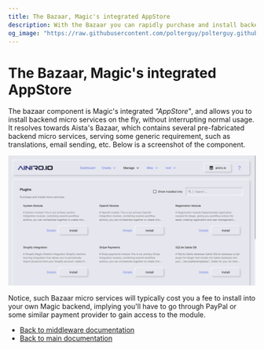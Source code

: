 ```yaml
---
title: The Bazaar, Magic's integrated AppStore
description: With the Bazaar you can rapidly purchase and install backend micro services on the fly, without interrupting your production environment. Click a button, pay the purchase price, and voila! You've got a new micro service solving some problem related to your domain.
og_image: "https://raw.githubusercontent.com/polterguy/polterguy.github.io/master/images/og-bazaar.jpg"
---
```


# The Bazaar, Magic's integrated AppStore

The bazaar component is Magic's integrated _"AppStore"_, and allows you to install backend micro
services on the fly, without interrupting normal usage. It resolves towards Aista's Bazaar, which
contains several pre-fabricated backend micro services, serving some generic requirement, such as
translations, email sending, etc. Below is a screenshot of the component.

![The Bazaar](https://raw.githubusercontent.com/polterguy/polterguy.github.io/master/images/bazaar.jpg)

Notice, such Bazaar micro services will typically cost you a fee to install into your own Magic backend,
implying you'll have to go through PayPal or some similar payment provider to gain access to the
module.

* [Back to middleware documentation](/documentation/magic/)
* [Back to main documentation](/documentation/)
